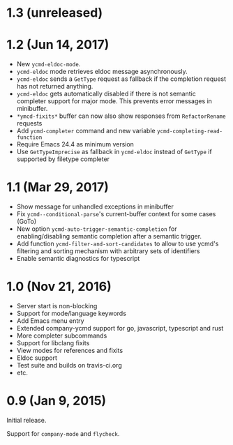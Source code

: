 # 1.3 (unreleased)



# 1.2 (Jun 14, 2017)

* New `ycmd-eldoc-mode`.
* `ycmd-eldoc` mode retrieves eldoc message asynchronously.
* `ycmd-eldoc` sends a `GetType` request as fallback if the completion
  request has not returned anything.
* `ycmd-eldoc` gets automatically disabled if there is not semantic completer
  support for major mode. This prevents error messages in minibuffer.
* `*ymcd-fixits*` buffer can now also show responses from `RefactorRename`
  requests
* Add `ycmd-completer` command and new variable `ycmd-completing-read-function`
* Require Emacs 24.4 as minimum version
* Use `GetTypeImprecise` as fallback in `ycmd-eldoc` instead of `GetType` if
  supported by filetype completer

# 1.1 (Mar 29, 2017)

* Show message for unhandled exceptions in minibuffer
* Fix `ycmd--conditional-parse`'s current-buffer context for some cases (GoTo)
* New option `ycmd-auto-trigger-semantic-completion` for enabling/disabling
  semantic completion after a semantic trigger.
* Add function `ycmd-filter-and-sort-candidates` to allow to use ycmd's
  filtering and sorting mechanism with arbitrary sets of identifiers
* Enable semantic diagnostics for typescript

# 1.0 (Nov 21, 2016)

* Server start is non-blocking
* Support for mode/language keywords
* Add Emacs menu entry
* Extended company-ycmd support for go, javascript, typescript and rust
* More completer subcommands
* Support for libclang fixits
* View modes for references and fixits
* Eldoc support
* Test suite and builds on travis-ci.org
* etc.

# 0.9 (Jan 9, 2015)

Initial release.

Support for `company-mode` and `flycheck`.
